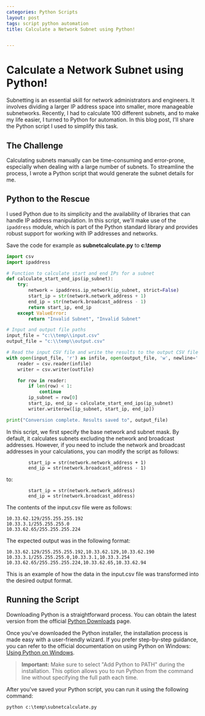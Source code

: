 ```yaml
---
categories: Python Scripts
layout: post
tags: script python automation
title: Calculate a Network Subnet using Python!


---
```


# Calculate a Network Subnet using Python!

Subnetting is an essential skill for network administrators and engineers. It involves dividing a larger IP address space into smaller, more manageable subnetworks. Recently, I had to calculate 100 different subnets, and to make my life easier, I turned to Python for automation. In this blog post, I'll share the Python script I used to simplify this task.

## The Challenge

Calculating subnets manually can be time-consuming and error-prone, especially when dealing with a large number of subnets. To streamline the process, I wrote a Python script that would generate the subnet details for me.

## Python to the Rescue

I used Python due to its simplicity and the availability of libraries that can handle IP address manipulation. In this script, we'll make use of the `ipaddress` module, which is part of the Python standard library and provides robust support for working with IP addresses and networks.

Save the code for example as **subnetcalculate.py** to **c:\temp**

```python
import csv
import ipaddress

# Function to calculate start and end IPs for a subnet
def calculate_start_end_ips(ip_subnet):
    try:
        network = ipaddress.ip_network(ip_subnet, strict=False)
        start_ip = str(network.network_address + 1)
        end_ip = str(network.broadcast_address - 1)
        return start_ip, end_ip
    except ValueError:
        return "Invalid Subnet", "Invalid Subnet"

# Input and output file paths
input_file = "c:\\temp\\input.csv"
output_file = "c:\\temp\\output.csv"

# Read the input CSV file and write the results to the output CSV file
with open(input_file, 'r') as infile, open(output_file, 'w', newline='') as outfile:
    reader = csv.reader(infile)
    writer = csv.writer(outfile)

    for row in reader:
        if len(row) < 1:
            continue
        ip_subnet = row[0]
        start_ip, end_ip = calculate_start_end_ips(ip_subnet)
        writer.writerow([ip_subnet, start_ip, end_ip])

print("Conversion complete. Results saved to", output_file)

```

In this script, we first specify the base network and subnet mask. By default, it calculates subnets excluding the network and broadcast addresses. However, if you need to include the network and broadcast addresses in your calculations, you can modify the script as follows:

```
        start_ip = str(network.network_address + 1)
        end_ip = str(network.broadcast_address - 1)
```
to:

```
        start_ip = str(network.network_address)
        end_ip = str(network.broadcast_address)
```

The contents of the input.csv file were as follows:

```
10.33.62.129/255.255.255.192
10.33.3.1/255.255.255.0
10.33.62.65/255.255.255.224
```

The expected output was in the following format:

```
10.33.62.129/255.255.255.192,10.33.62.129,10.33.62.190
10.33.3.1/255.255.255.0,10.33.3.1,10.33.3.254
10.33.62.65/255.255.255.224,10.33.62.65,10.33.62.94
```

This is an example of how the data in the input.csv file was transformed into the desired output format.


## Running the Script

Downloading Python is a straightforward process. You can obtain the latest version from the official [Python Downloads](https://www.python.org/downloads/) page.

Once you've downloaded the Python installer, the installation process is made easy with a user-friendly wizard. If you prefer step-by-step guidance, you can refer to the official documentation on using Python on Windows: [Using Python on Windows](https://docs.python.org/3/using/windows.html).

> **Important:** Make sure to select "Add Python to PATH" during the installation. This option allows you to run Python from the command line without specifying the full path each time.

After you've saved your Python script, you can run it using the following command:

```
python c:\temp\subnetcalculate.py
```